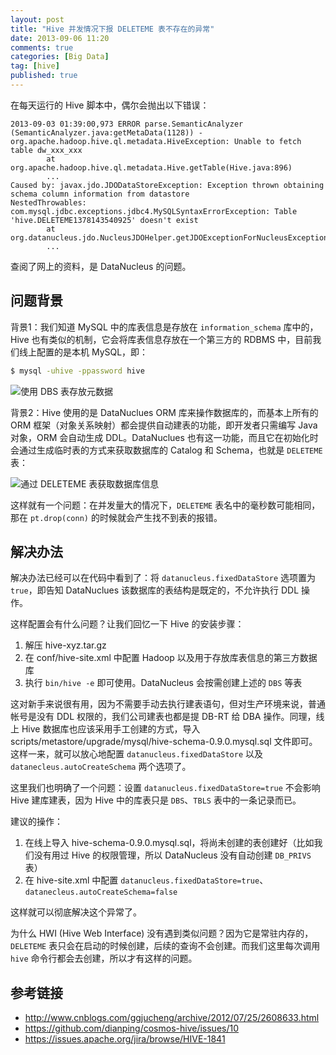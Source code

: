 ```yaml
---
layout: post
title: "Hive 并发情况下报 DELETEME 表不存在的异常"
date: 2013-09-06 11:20
comments: true
categories: [Big Data]
tag: [hive]
published: true
---
```


在每天运行的 Hive 脚本中，偶尔会抛出以下错误：

```
2013-09-03 01:39:00,973 ERROR parse.SemanticAnalyzer (SemanticAnalyzer.java:getMetaData(1128)) - org.apache.hadoop.hive.ql.metadata.HiveException: Unable to fetch table dw_xxx_xxx
        at org.apache.hadoop.hive.ql.metadata.Hive.getTable(Hive.java:896)
        ...
Caused by: javax.jdo.JDODataStoreException: Exception thrown obtaining schema column information from datastore
NestedThrowables:
com.mysql.jdbc.exceptions.jdbc4.MySQLSyntaxErrorException: Table 'hive.DELETEME1378143540925' doesn't exist
        at org.datanucleus.jdo.NucleusJDOHelper.getJDOExceptionForNucleusException(NucleusJDOHelper.java:313)
        ...
```

查阅了网上的资料，是 DataNucleus 的问题。

## 问题背景
背景1：我们知道 MySQL 中的库表信息是存放在 `information_schema` 库中的，Hive 也有类似的机制，它会将库表信息存放在一个第三方的 RDBMS 中，目前我们线上配置的是本机 MySQL，即：

```bash
$ mysql -uhive -ppassword hive
```

![使用 DBS 表存放元数据](/images/hive-deleteme-error/dbs.png)

<!--more-->

背景2：Hive 使用的是 DataNuclues ORM 库来操作数据库的，而基本上所有的 ORM 框架（对象关系映射）都会提供自动建表的功能，即开发者只需编写 Java 对象，ORM 会自动生成 DDL。DataNuclues 也有这一功能，而且它在初始化时会通过生成临时表的方式来获取数据库的 Catalog 和 Schema，也就是 `DELETEME` 表：

![通过 DELETEME 表获取数据库信息](/images/hive-deleteme-error/deleteme.png)

这样就有一个问题：在并发量大的情况下，`DELETEME` 表名中的毫秒数可能相同，那在 `pt.drop(conn)` 的时候就会产生找不到表的报错。

## 解决办法
解决办法已经可以在代码中看到了：将 `datanucleus.fixedDataStore` 选项置为 `true`，即告知 DataNuclues 该数据库的表结构是既定的，不允许执行 DDL 操作。

这样配置会有什么问题？让我们回忆一下 Hive 的安装步骤：

1. 解压 hive-xyz.tar.gz
2. 在 conf/hive-site.xml 中配置 Hadoop 以及用于存放库表信息的第三方数据库
3. 执行 `bin/hive -e` 即可使用。DataNucleus 会按需创建上述的 `DBS` 等表

这对新手来说很有用，因为不需要手动去执行建表语句，但对生产环境来说，普通帐号是没有 DDL 权限的，我们公司建表也都是提 DB-RT 给 DBA 操作。同理，线上 Hive 数据库也应该采用手工创建的方式，导入 scripts/metastore/upgrade/mysql/hive-schema-0.9.0.mysql.sql 文件即可。这样一来，就可以放心地配置 `datanucleus.fixedDataStore` 以及 `datanecleus.autoCreateSchema` 两个选项了。

这里我们也明确了一个问题：设置 `datanucleus.fixedDataStore=true` 不会影响 Hive 建库建表，因为 Hive 中的库表只是 `DBS`、`TBLS` 表中的一条记录而已。

建议的操作：

1. 在线上导入 hive-schema-0.9.0.mysql.sql，将尚未创建的表创建好（比如我们没有用过 Hive 的权限管理，所以 DataNucleus 没有自动创建 `DB_PRIVS` 表）
2. 在 hive-site.xml 中配置 `datanucleus.fixedDataStore=true`、`datanecleus.autoCreateSchema=false`

这样就可以彻底解决这个异常了。

为什么 HWI (Hive Web Interface) 没有遇到类似问题？因为它是常驻内存的，`DELETEME` 表只会在启动的时候创建，后续的查询不会创建。而我们这里每次调用 `hive` 命令行都会去创建，所以才有这样的问题。

## 参考链接
* http://www.cnblogs.com/ggjucheng/archive/2012/07/25/2608633.html
* https://github.com/dianping/cosmos-hive/issues/10
* https://issues.apache.org/jira/browse/HIVE-1841
